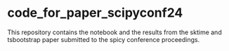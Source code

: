 # code_for_paper_scipyconf24
This repository contains the notebook and the results from the sktime and tsbootstrap paper submitted to the spicy conference proceedings.
